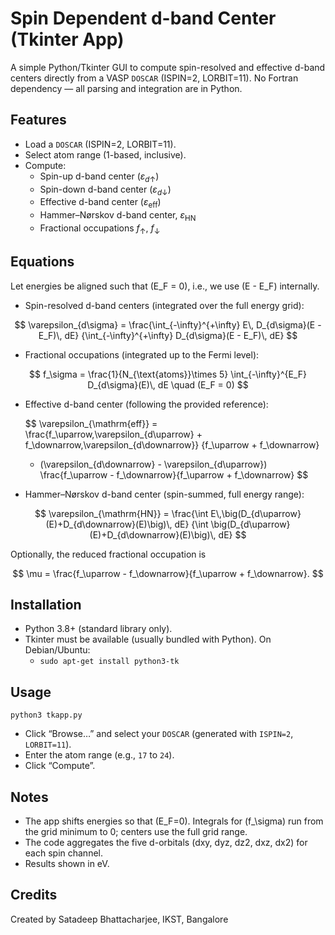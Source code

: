 # Spin Dependent d-band Center (Tkinter App)

A simple Python/Tkinter GUI to compute spin-resolved and effective d-band centers directly from a VASP `DOSCAR` (ISPIN=2, LORBIT=11). No Fortran dependency — all parsing and integration are in Python.

## Features
- Load a `DOSCAR` (ISPIN=2, LORBIT=11).
- Select atom range (1-based, inclusive).
- Compute:
  - Spin-up d-band center ($\varepsilon_{d\uparrow}$)
  - Spin-down d-band center ($\varepsilon_{d\downarrow}$)
  - Effective d-band center ($\varepsilon_{\mathrm{eff}}$)
  - Hammer–Nørskov d-band center, $\varepsilon_{\mathrm{HN}}$
  - Fractional occupations $f_\uparrow$, $f_\downarrow$

## Equations
Let energies be aligned such that \(E_F = 0\), i.e., we use \(E - E_F\) internally.

- Spin-resolved d-band centers (integrated over the full energy grid):
  
$$
  \varepsilon_{d\sigma} 
  = \frac{\int_{-\infty}^{+\infty} E\, D_{d\sigma}(E - E_F)\, dE}
         {\int_{-\infty}^{+\infty} D_{d\sigma}(E - E_F)\, dE}
$$

- Fractional occupations (integrated up to the Fermi level):

 
 $$
  f_\sigma = \frac{1}{N_{\text{atoms}}\times 5} \int_{-\infty}^{E_F} D_{d\sigma}(E)\, dE
  \quad (E_F = 0)
  $$

- Effective d-band center (following the provided reference):

  $$
  \varepsilon_{\mathrm{eff}} =
  \frac{f_\uparrow\,\varepsilon_{d\uparrow} + f_\downarrow\,\varepsilon_{d\downarrow}}
       {f_\uparrow + f_\downarrow}
  - (\varepsilon_{d\downarrow} - \varepsilon_{d\uparrow})
    \frac{f_\uparrow - f_\downarrow}{f_\uparrow + f_\downarrow}
  $$

- Hammer–Nørskov d-band center (spin-summed, full energy range):

$$
  \varepsilon_{\mathrm{HN}} =
  \frac{\int E\,\big(D_{d\uparrow}(E)+D_{d\downarrow}(E)\big)\, dE}
       {\int \big(D_{d\uparrow}(E)+D_{d\downarrow}(E)\big)\, dE}
  $$



Optionally, the reduced fractional occupation is

$$
\mu = \frac{f_\uparrow - f_\downarrow}{f_\uparrow + f_\downarrow}.
$$

## Installation
- Python 3.8+ (standard library only).
- Tkinter must be available (usually bundled with Python). On Debian/Ubuntu:
  - `sudo apt-get install python3-tk`



## Usage
```
python3 tkapp.py
```
- Click “Browse…” and select your `DOSCAR` (generated with `ISPIN=2`, `LORBIT=11`).
- Enter the atom range (e.g., `17` to `24`).
- Click “Compute”.

## Notes
- The app shifts energies so that \(E_F=0\). Integrals for \(f_\sigma\) run from the grid minimum to 0; centers use the full grid range.
- The code aggregates the five d-orbitals (dxy, dyz, dz2, dxz, dx2) for each spin channel.
- Results shown in eV.

## Credits
Created by Satadeep Bhattacharjee, IKST, Bangalore

